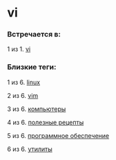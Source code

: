 # vi

### Встречается в:

1 из 1. [vi](../Компьютеры%20и%20софт/Утилиты/Vi.md)


### Близкие теги:

1 из 6. [linux](../__tags/linux.md)

2 из 6. [vim](../__tags/vim.md)

3 из 6. [компьютеры](../__tags/kompytery.md)

4 из 6. [полезные рецепты](../__tags/poleznye_retsepty.md)

5 из 6. [программное обеспечение](../__tags/programmnoe_obespechenie.md)

6 из 6. [утилиты](../__tags/utility.md)

